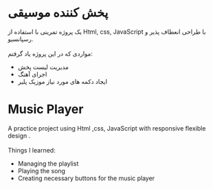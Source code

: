# پخش کننده موسیقی

یک پروژه تمرینی با استفاده از Html, css, JavaScript با طراحی انعطاف پذیر و رسپانسیو.<br><br>
مواردی که در این پروژه یاد گرفتم:
- مدیریت لیست پخش
- اجرای آهنگ
- ایجاد دکمه های مورد نیاز موزیک پلیر
# Music Player
A practice project using Html ,css, JavaScript with responsive flexible design .<br><br>
Things I learned:
- Managing the playlist
- Playing the song
- Creating necessary buttons for the music player
